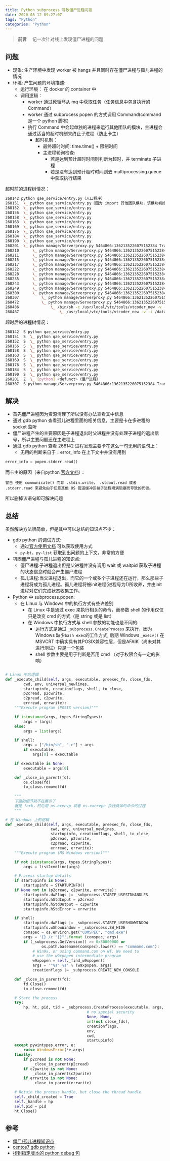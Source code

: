 ```yaml
---
title: Python subprocess 导致僵尸进程问题
date: 2020-08-12 09:27:07
tags: "Python"
categories: "Python"
---
```


> **前言**
　记一次针对线上发现僵尸进程的问题

## 问题

- 现象: 生产环境中发现 worker 被 hangs 并且同时存在僵尸进程与孤儿进程的情况
- 环境: 产生问题的环境描述:
  - 运行环境： 在 docker 的 container 中
  - 调用逻辑： 
    - worker 通过死循环从 mq 中获取任务（任务信息中包含执行的 Command）
    - worker 通过 subprocess popen 的方式调用 Command(command 是一个 python 脚本)
    - 执行 Command 中会起单独的进程来运行其他团队的模块，主进程会通过适当的超时机制来终止子进程（防止卡主）
      - 超时机制：
        - 最终超时时间: time.time() + 限制时间
        - 主进程轮询检查:
          - 若是达到预计超时时间则判断为超时，并 terminate 子进程
          - 若是没有达到预计超时时间则去 multiprocessing.queue 中获取执行结果

超时前的进程树情况：

```bash
268142 python qae_service/entry.py（入口程序）
268151  \_ python qae_service/entry.py（因为 import 其他团队模块，该模块初始化会创建多进程）
268152  \_ python qae_service/entry.py
268156  \_ python qae_service/entry.py
268158  \_ python qae_service/entry.py
268163  \_ python qae_service/entry.py
268169  \_ python qae_service/entry.py
268176  \_ python qae_service/entry.py
268184  \_ python qae_service/entry.py
268190  \_ python qae_service/entry.py
268201  \_ python manage/Serverproxy.py 5464866:1362135226075152384 Transcoding（执行 mq 获取到的 cmd）
268210      \_ python manage/Serverproxy.py 5464866:1362135226075152384 Transcoding（import 其他团队模块，初始化会创建多进程）
268211      \_ python manage/Serverproxy.py 5464866:1362135226075152384 Transcoding
268215      \_ python manage/Serverproxy.py 5464866:1362135226075152384 Transcoding
268217      \_ python manage/Serverproxy.py 5464866:1362135226075152384 Transcoding
268222      \_ python manage/Serverproxy.py 5464866:1362135226075152384 Transcoding
268228      \_ python manage/Serverproxy.py 5464866:1362135226075152384 Transcoding
268235      \_ python manage/Serverproxy.py 5464866:1362135226075152384 Transcoding
268243      \_ python manage/Serverproxy.py 5464866:1362135226075152384 Transcoding
268249      \_ python manage/Serverproxy.py 5464866:1362135226075152384 Transcoding
268300      \_ python manage/Serverproxy.py 5464866:1362135226075152384 Transcoding（主进程起的子进程）
268307          \_ python manage/Serverproxy.py 5464866:1362135226075152384 Transcoding（其他团队模块，运行进程）
268472          \_ python manage/Serverproxy.py 5464866:1362135226075152384 Transcoding（其他团队模块，运行进程）
268486              \_ /bin/sh -c /usr/local/vtc/tools/vtcoder_new -v -i /data/tmp/xxx.mkv
268487                  \_ /usr/local/vtc/tools/vtcoder_new -v -i /data/tmp/xxx.mkv
```

超时后的进程树情况：

```bash
268142  S python qae_service/entry.py
268151  S  \_ python qae_service/entry.py
268152  S  \_ python qae_service/entry.py
268156  S  \_ python qae_service/entry.py
268158  S  \_ python qae_service/entry.py
268163  S  \_ python qae_service/entry.py
268169  S  \_ python qae_service/entry.py
268176  S  \_ python qae_service/entry.py
268184  S  \_ python qae_service/entry.py
268190  S  \_ python qae_service/entry.py
268201  Z  \_ [python] <defunct>（僵尸进程）
268307  S python manage/Serverproxy.py 5464866:1362135226075152384 Transcoding（孤儿进程，父进程为 1）
```

## 解决

- 首先僵尸进程因为资源清理了所以没有办法查看其中信息
- 通过 gdb python 查看孤儿进程里面的相关信息，主要是卡在多进程的 socket 监听
- 僵尸进程产生的主要原因是子进程退出时父进程并没有处理子进程的退出信号，所以主要问题还在主进程上
- 通过 gdb python 查看 268142 进程发现主要卡在这么一句无用的语句上：
  - 无用的判断来自于：error_info 在上下文中并没有用到

```python
error_info = popen.stderr.read()
```

而卡主的原因（来自python [官方文档](https://docs.python.org/zh-cn/3/library/subprocess.html#subprocess.Popen.communicate)）：

```shell
警告 使用 communicate() 而非 .stdin.write， .stdout.read 或者 .stderr.read 来避免由于任意其他 OS 管道缓冲区被子进程填满阻塞而导致的死锁。
```

所以删掉该语句即可解决问题

## 总结

虽然解决方法很简单，但是其中可以总结的知识点不少：

- gdb python 的调试方式:
  - 通过[官方使用文档](https://wiki.python.org/moin/DebuggingWithGdb) 可以获取使用方式
  - `py-bt`、`py-list` 获取到出问题的上下文，非常的方便
- 巩固僵尸进程与孤儿进程的知识点:
  - 僵尸进程:子进程退出但是父进程并没有调用 wait 或 waitpid 获取子进程的状态信息时就会产生僵尸进程
  - 孤儿进程:当父进程退出，而它的一个或多个子进程还在运行，那么那些子进程将成为孤儿进程。孤儿进程将被init进程(进程号为1)所收养，并由init进程对它们完成状态收集工作。
- Python 中 subprocess.popen:
  - 在 Linux 与 Windows 中的执行方式有些许差别
    - 在 Linux 中是通过 exec 来执行相关的命令，而参数 shell 的作用仅仅只是改变 cmd 的方式（是 string 或是 list）
    - 在 Windows 中执行方式与 shell 参数的功能也是不同的:
      - 运行方式是通过 `_subprocess.CreateProcess` 来执行，因为 Windows 缺少`bash exec`的工作方式, 后期 Windows `_execv()` 在 MSVCRT 中确实具有其POSIX兼容性层，但是AFAIK（尚未对其进行测试）只是一个包装
      - shell 参数主要是用于判断是否用 cmd （对于权限会有一定的影响）

```python

# Linux 中的逻辑
def _execute_child(self, args, executable, preexec_fn, close_fds,
        cwd, env, universal_newlines,
        startupinfo, creationflags, shell, to_close,
        p2cread, p2cwrite,
        c2pread, c2pwrite,
        errread, errwrite):
    """Execute program (POSIX version)"""

    if isinstance(args, types.StringTypes):
        args = [args]
    else:
        args = list(args)

    if shell:
        args = ["/bin/sh", "-c"] + args
        if executable:
            args[0] = executable

    if executable is None:
        executable = args[0]

    def _close_in_parent(fd):
        os.close(fd)
        to_close.remove(fd)
    
    """
    下面的细节就不在展示了
    就是 fork，然后用 os.execvp 或者 os.execvpe 执行具体的命令的过程
    """

# 在 Windows 上的逻辑
def _execute_child(self, args, executable, preexec_fn, close_fds,
                    cwd, env, universal_newlines,
                    startupinfo, creationflags, shell, to_close,
                    p2cread, p2cwrite,
                    c2pread, c2pwrite,
                    errread, errwrite):
    """Execute program (MS Windows version)"""

    if not isinstance(args, types.StringTypes):
        args = list2cmdline(args)

    # Process startup details
    if startupinfo is None:
        startupinfo = STARTUPINFO()
    if None not in (p2cread, c2pwrite, errwrite):
        startupinfo.dwFlags |= _subprocess.STARTF_USESTDHANDLES
        startupinfo.hStdInput = p2cread
        startupinfo.hStdOutput = c2pwrite
        startupinfo.hStdError = errwrite

    if shell:
        startupinfo.dwFlags |= _subprocess.STARTF_USESHOWWINDOW
        startupinfo.wShowWindow = _subprocess.SW_HIDE
        comspec = os.environ.get("COMSPEC", "cmd.exe")
        args = '{} /c "{}"'.format (comspec, args)
        if (_subprocess.GetVersion() >= 0x80000000 or
                os.path.basename(comspec).lower() == "command.com"):
            # Win9x, or using command.com on NT. We need to
            # use the w9xpopen intermediate program
            w9xpopen = self._find_w9xpopen()
            args = '"%s" %s' % (w9xpopen, args)
            creationflags |= _subprocess.CREATE_NEW_CONSOLE

    def _close_in_parent(fd):
        fd.Close()
        to_close.remove(fd)

    # Start the process
    try:
        hp, ht, pid, tid = _subprocess.CreateProcess(executable, args,
                                    # no special security
                                    None, None,
                                    int(not close_fds),
                                    creationflags,
                                    env,
                                    cwd,
                                    startupinfo)
    except pywintypes.error, e:
        raise WindowsError(*e.args)
    finally:
        if p2cread is not None:
            _close_in_parent(p2cread)
        if c2pwrite is not None:
            _close_in_parent(c2pwrite)
        if errwrite is not None:
            _close_in_parent(errwrite)

    # Retain the process handle, but close the thread handle
    self._child_created = True
    self._handle = hp
    self.pid = pid
    ht.Close()
```

## 参考

- [僵尸/孤儿进程知识点](https://zhuanlan.zhihu.com/p/96098130)
- [centos7 gdb python](https://blog.csdn.net/github_40094105/article/details/81287572)
- [找到指定版本的 python debug 包](http://debuginfo.centos.org/7/x86_64/)